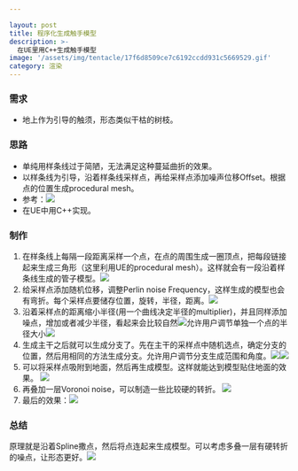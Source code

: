 ```yaml
---

layout: post
title: 程序化生成触手模型
description: >-
  在UE里用C++生成触手模型
image: '/assets/img/tentacle/17f6d8509ce7c6192ccdd931c5669529.gif'
category: 渲染
---
```


### 需求
- 地上作为引导的触须，形态类似干枯的树枝。

### 思路
- 单纯用样条线过于简陋，无法满足这种蔓延曲折的效果。
- 以样条线为引导，沿着样条线采样点，再给采样点添加噪声位移Offset。根据点的位置生成procedural mesh。
- 参考：![](/assets/img/tentacle/bfbf33c41d9327ef3617d4307233af4c.png)
- 在UE中用C++实现。

### 制作
1. 在样条线上每隔一段距离采样一个点，在点的周围生成一圈顶点，把每段链接起来生成三角形（这里利用UE的procedural mesh）。这样就会有一段沿着样条线生成的管子模型。![](/assets/img/tentacle/24758f4de1be17f0275768532158a226.png)
2. 给采样点添加随机位移，调整Perlin noise Frequency，这样生成的模型也会有弯折。每个采样点要储存位置，旋转，半径，距离。![](/assets/img/tentacle/b085eabf5c2551fbc39f691aa150b94c.png)
3. 沿着采样点的距离缩小半径(用一个曲线决定半径的multiplier)，并且同样添加噪点，增加或者减少半径，看起来会比较自然![](/assets/img/tentacle/fe4afaf5e5fd2eb6eb501fc1e96d1d29.png)允许用户调节单独一个点的半径大小![](/assets/img/tentacle/d0e7a4cbd81cebbeb7c07e3d781f8d75.png)
4. 生成主干之后就可以生成分支了。先在主干的采样点中随机选点，确定分支的位置，然后用相同的方法生成分支。允许用户调节分支生成范围和角度。![](/assets/img/tentacle/3c7f39ba6b51a72a87dfd264b278683d.png)![](/assets/img/tentacle/abc01971b41c5fa5e67fab09fb55c674.png)
5. 可以将采样点吸附到地面，然后再生成模型。这样就能达到模型贴住地面的效果。
![](/assets/img/tentacle/4905409398a1bd8120cbcfd65cda45ef.png)
6. 再叠加一层Voronoi noise，可以制造一些比较硬的转折。
![](/assets/img/tentacle/83267c8d46c7167efb3bde843bcfc6de.png)
7. 最后的效果：![](/assets/img/tentacle/17f6d8509ce7c6192ccdd931c5669529.gif)

### 总结
原理就是沿着Spline撒点，然后将点连起来生成模型。可以考虑多叠一层有硬转折的噪点，让形态更好。![](/assets/img/tentacle/173c5426076cc82432960ac764c88046.png)